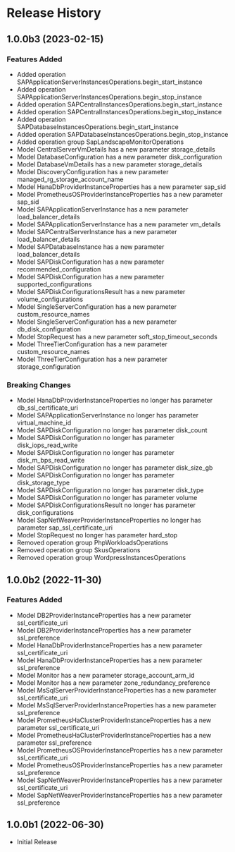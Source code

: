 # Release History

## 1.0.0b3 (2023-02-15)

### Features Added

  - Added operation SAPApplicationServerInstancesOperations.begin_start_instance
  - Added operation SAPApplicationServerInstancesOperations.begin_stop_instance
  - Added operation SAPCentralInstancesOperations.begin_start_instance
  - Added operation SAPCentralInstancesOperations.begin_stop_instance
  - Added operation SAPDatabaseInstancesOperations.begin_start_instance
  - Added operation SAPDatabaseInstancesOperations.begin_stop_instance
  - Added operation group SapLandscapeMonitorOperations
  - Model CentralServerVmDetails has a new parameter storage_details
  - Model DatabaseConfiguration has a new parameter disk_configuration
  - Model DatabaseVmDetails has a new parameter storage_details
  - Model DiscoveryConfiguration has a new parameter managed_rg_storage_account_name
  - Model HanaDbProviderInstanceProperties has a new parameter sap_sid
  - Model PrometheusOSProviderInstanceProperties has a new parameter sap_sid
  - Model SAPApplicationServerInstance has a new parameter load_balancer_details
  - Model SAPApplicationServerInstance has a new parameter vm_details
  - Model SAPCentralServerInstance has a new parameter load_balancer_details
  - Model SAPDatabaseInstance has a new parameter load_balancer_details
  - Model SAPDiskConfiguration has a new parameter recommended_configuration
  - Model SAPDiskConfiguration has a new parameter supported_configurations
  - Model SAPDiskConfigurationsResult has a new parameter volume_configurations
  - Model SingleServerConfiguration has a new parameter custom_resource_names
  - Model SingleServerConfiguration has a new parameter db_disk_configuration
  - Model StopRequest has a new parameter soft_stop_timeout_seconds
  - Model ThreeTierConfiguration has a new parameter custom_resource_names
  - Model ThreeTierConfiguration has a new parameter storage_configuration

### Breaking Changes

  - Model HanaDbProviderInstanceProperties no longer has parameter db_ssl_certificate_uri
  - Model SAPApplicationServerInstance no longer has parameter virtual_machine_id
  - Model SAPDiskConfiguration no longer has parameter disk_count
  - Model SAPDiskConfiguration no longer has parameter disk_iops_read_write
  - Model SAPDiskConfiguration no longer has parameter disk_m_bps_read_write
  - Model SAPDiskConfiguration no longer has parameter disk_size_gb
  - Model SAPDiskConfiguration no longer has parameter disk_storage_type
  - Model SAPDiskConfiguration no longer has parameter disk_type
  - Model SAPDiskConfiguration no longer has parameter volume
  - Model SAPDiskConfigurationsResult no longer has parameter disk_configurations
  - Model SapNetWeaverProviderInstanceProperties no longer has parameter sap_ssl_certificate_uri
  - Model StopRequest no longer has parameter hard_stop
  - Removed operation group PhpWorkloadsOperations
  - Removed operation group SkusOperations
  - Removed operation group WordpressInstancesOperations

## 1.0.0b2 (2022-11-30)

### Features Added

  - Model DB2ProviderInstanceProperties has a new parameter ssl_certificate_uri
  - Model DB2ProviderInstanceProperties has a new parameter ssl_preference
  - Model HanaDbProviderInstanceProperties has a new parameter ssl_certificate_uri
  - Model HanaDbProviderInstanceProperties has a new parameter ssl_preference
  - Model Monitor has a new parameter storage_account_arm_id
  - Model Monitor has a new parameter zone_redundancy_preference
  - Model MsSqlServerProviderInstanceProperties has a new parameter ssl_certificate_uri
  - Model MsSqlServerProviderInstanceProperties has a new parameter ssl_preference
  - Model PrometheusHaClusterProviderInstanceProperties has a new parameter ssl_certificate_uri
  - Model PrometheusHaClusterProviderInstanceProperties has a new parameter ssl_preference
  - Model PrometheusOSProviderInstanceProperties has a new parameter ssl_certificate_uri
  - Model PrometheusOSProviderInstanceProperties has a new parameter ssl_preference
  - Model SapNetWeaverProviderInstanceProperties has a new parameter ssl_certificate_uri
  - Model SapNetWeaverProviderInstanceProperties has a new parameter ssl_preference

## 1.0.0b1 (2022-06-30)

* Initial Release
